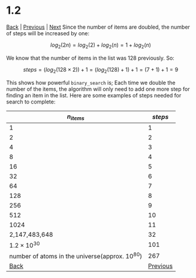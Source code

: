 # 1.2
[Back](README.md) | [Previous](1.1.md) | [Next](1.3.md)
Since the number of items are doubled, the number of steps will be increased by one:

```math
	log_2(2n) = log_2(2) + log_2(n) = 1 + log_2(n)
```
We know that the number of items in the list was 128 previously. So:
```math
	steps = (log_2(128 \times 2)) + 1 = (log_2(128) + 1) + 1 = (7 + 1) + 1 = 9
```
This shows how powerful `binary_search` is; Each time we double the number of the items, the algorithm will only need to add one more step for finding an item in the list. Here are some examples of steps needed for search to complete:

|$n_{items}$|$steps$|
|--|--|
|1|1|
|2|2|
|4|3|
|8|4|
|16|5|
|32|6|
|64|7|
|128|8|
|256|9|
|512|10|
|1024|11|
|2,147,483,648|32|
|$1.2\times 10^{30}$|101|
|number of atoms in the universe(approx. $10^{80}$)|267|
[Back](README.md) | [Previous](1.1.md) | [Next](1.3.md)
